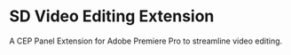 # SD Video Editing Extension

A CEP Panel Extension for Adobe Premiere Pro to streamline video editing.